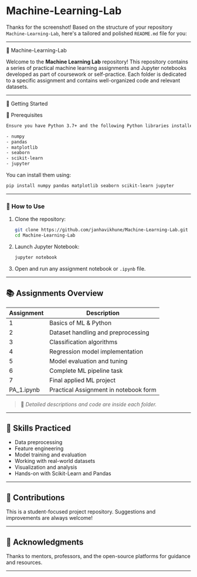 # Machine-Learning-Lab

Thanks for the screenshot! Based on the structure of your repository `Machine-Learning-Lab`, here's a tailored and polished `README.md` file for you:

---

🧠 Machine-Learning-Lab

Welcome to the **Machine Learning Lab** repository! This repository contains a series of practical machine learning assignments and Jupyter notebooks developed as part of coursework or self-practice. Each folder is dedicated to a specific assignment and contains well-organized code and relevant datasets.

---

🚀 Getting Started

🔧 Prerequisites
```bash
Ensure you have Python 3.7+ and the following Python libraries installed:

- numpy
- pandas
- matplotlib
- seaborn
- scikit-learn
- jupyter
```
You can install them using:

```bash
pip install numpy pandas matplotlib seaborn scikit-learn jupyter
````

---

### 📌 How to Use

1. Clone the repository:

   ```bash
   git clone https://github.com/janhavikhune/Machine-Learning-Lab.git
   cd Machine-Learning-Lab
   ```

2. Launch Jupyter Notebook:

   ```bash
   jupyter notebook
   ```

3. Open and run any assignment notebook or `.ipynb` file.

---

## 📚 Assignments Overview

| Assignment  | Description                           |
| ----------- | ------------------------------------- |
| 1           | Basics of ML & Python                 |
| 2           | Dataset handling and preprocessing    |
| 3           | Classification algorithms             |
| 4           | Regression model implementation       |
| 5           | Model evaluation and tuning           |
| 6           | Complete ML pipeline task             |
| 7           | Final applied ML project              |
| PA\_1.ipynb | Practical Assignment in notebook form |

> 📝 *Detailed descriptions and code are inside each folder.*

---

## 🧠 Skills Practiced

* Data preprocessing
* Feature engineering
* Model training and evaluation
* Working with real-world datasets
* Visualization and analysis
* Hands-on with Scikit-Learn and Pandas

---

## 🤝 Contributions

This is a student-focused project repository. Suggestions and improvements are always welcome!

---

## 🙌 Acknowledgments

Thanks to mentors, professors, and the open-source platforms for guidance and resources.

---

